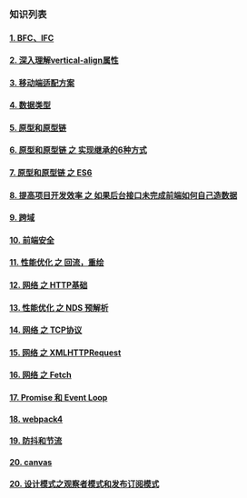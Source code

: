 
### 知识列表

  #### [1. BFC、IFC](/file/bfc.md)

  #### [2. 深入理解vertical-align属性](/file/va.md)

  #### [3. 移动端适配方案](/file/sp.md)

  #### [4. 数据类型](/file/sj.md)

  #### [5. 原型和原型链](/file/yx-1.md)

  #### [6. 原型和原型链 之 实现继承的6种方式](/file/yx-2.md)

  #### [7. 原型和原型链 之 ES6](/file/yx-3.md)

  #### [8. 提高项目开发效率 之 如果后台接口未完成前端如何自己造数据](/file/mock.md)

  #### [9. 跨域 ](/file/ky.md)

  #### [10. 前端安全 ](/file/safe.md)

  #### [11. 性能优化 之 回流，重绘 ](/file/hc.md)

  #### [12. 网络 之 HTTP基础 ](/file/net-http.md)

  #### [13. 性能优化 之 NDS 预解析](/file/dns.md)

  #### [14. 网络 之 TCP协议 ](/file/net-tcp.md)

  #### [15. 网络 之 XMLHTTPRequest ](/file/xml.md)

  #### [16. 网络 之 Fetch ](/file/fetch.md)

  #### [17. Promise 和 Event Loop](/file/promise.md)

  #### [18. webpack4](/file/webpack.md)

  #### [19. 防抖和节流](/file/fdjl.md)

  #### [20. canvas](/file/canvas.md)

  #### [20. 设计模式之观察者模式和发布订阅模式](/file/20.md)

